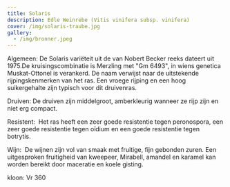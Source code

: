 ```yaml
---
title: Solaris
description: Edle Weinrebe (Vitis vinifera subsp. vinifera)
cover: /img/solaris-traube.jpg
gallery:
  - /img/bronner.jpeg
---
```

Algemeen: 
De Solaris variëteit uit de van Nobert Becker reeks dateert uit 1975.De kruisingscombinatie is Merzling met "Gm 6493", in wiens genetica Muskat-Ottonel is verankerd.  De naam verwijst naar de uitstekende rijpingskenmerken van het ras. Een vroege rijping en een hoog suikergehalte zijn typisch voor dit druivenras.

Druiven: 
De druiven zijn middelgroot, amberkleurig wanneer ze rijp zijn en niet erg compact.

Resistent: 
Het ras heeft een zeer goede resistentie tegen peronospora, een zeer goede resistentie tegen oïdium en een goede resistentie tegen botrytis.

Wijn: 
De wijnen zijn vol van smaak met fruitige, fijn gebonden zuren. Een uitgesproken fruitigheid van kweepeer, Mirabell, amandel en karamel kan worden bereikt door maceratie en koele gisting.

kloon: Vr 360